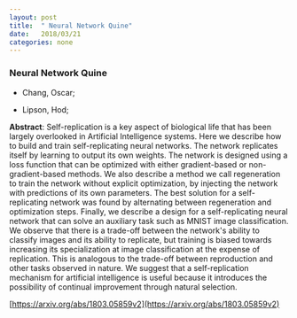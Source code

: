 ```yaml
---
layout: post
title:  " Neural Network Quine"
date:   2018/03/21
categories: none
---
```




### Neural Network Quine



* Chang, Oscar; 

* Lipson, Hod; 





**Abstract**:  Self-replication is a key aspect of biological life that has been largely overlooked in Artificial Intelligence systems. Here we describe how to build and train self-replicating neural networks. The network replicates itself by learning to output its own weights. The network is designed using a loss function that can be optimized with either gradient-based or non-gradient-based methods. We also describe a method we call regeneration to train the network without explicit optimization, by injecting the network with predictions of its own parameters. The best solution for a self-replicating network was found by alternating between regeneration and optimization steps. Finally, we describe a design for a self-replicating neural network that can solve an auxiliary task such as MNIST image classification. We observe that there is a trade-off between the network&#39;s ability to classify images and its ability to replicate, but training is biased towards increasing its specialization at image classification at the expense of replication. This is analogous to the trade-off between reproduction and other tasks observed in nature. We suggest that a self-replication mechanism for artificial intelligence is useful because it introduces the possibility of continual improvement through natural selection. 



 [https://arxiv.org/abs/1803.05859v2](https://arxiv.org/abs/1803.05859v2) 

